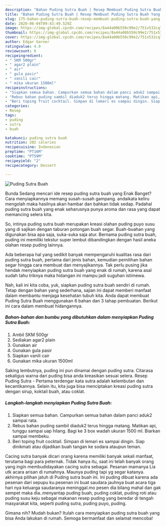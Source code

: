```yaml
---
description: "Bahan Puding Sutra Buah | Resep Membuat Puding Sutra Buah Yang Lezat Sekali"
title: "Bahan Puding Sutra Buah | Resep Membuat Puding Sutra Buah Yang Lezat Sekali"
slug: 175-bahan-puding-sutra-buah-resep-membuat-puding-sutra-buah-yang-lezat-sekali
date: 2020-06-04T09:43:49.529Z
image: https://img-global.cpcdn.com/recipes/8a44a00b550c99e2/751x532cq70/puding-sutra-buah-foto-resep-utama.jpg
thumbnail: https://img-global.cpcdn.com/recipes/8a44a00b550c99e2/751x532cq70/puding-sutra-buah-foto-resep-utama.jpg
cover: https://img-global.cpcdn.com/recipes/8a44a00b550c99e2/751x532cq70/puding-sutra-buah-foto-resep-utama.jpg
author: Edgar Garner
ratingvalue: 4.9
reviewcount: 6
recipeingredient:
- " SKM 500gr"
- " agar2 plain"
- " air"
- " gula pasir"
- " vanili cair"
- " mika ukuran 1500ml"
recipeinstructions:
- "Siapkan semua bahan. Campurkan semua bahan dalam panci aduk2 sampai rata."
- "Rebus bahan puding sambil diaduk2 terus hingga matang. Matikan api, tunggu sampai uap hilang. Bagi ke 3 box wadah ukuran 1500 ml. Biarkan sampai membeku."
- "Beri toping fruit cocktail. Simpan di lemari es sampai dingin. Siap dinikmati atau dijadikan buah tangan ke sodara ataupun teman."
categories:
- Resep
tags:
- puding
- sutra
- buah

katakunci: puding sutra buah 
nutrition: 202 calories
recipecuisine: Indonesian
preptime: "PT16M"
cooktime: "PT59M"
recipeyield: "2"
recipecategory: Dessert

---
```



![Puding Sutra Buah](https://img-global.cpcdn.com/recipes/8a44a00b550c99e2/751x532cq70/puding-sutra-buah-foto-resep-utama.jpg)

Bunda Sedang mencari ide resep puding sutra buah yang Enak Banget? Cara menyiapkannya memang susah-susah gampang. andaikata keliru mengolah maka hasilnya akan hambar dan bahkan tidak sedap. Padahal puding sutra buah yang enak seharusnya punya aroma dan rasa yang dapat memancing selera kita.

So, intinya puding sutra buah merupakan kreasi olahan puding puyo susu yang di sajikan dengan taburan potongan buah segar. Buah-buahan yang digunakan bisa apa saja, suka-suka saja atur. Bernama puding sutra buah, puding ini memiliki tekstur super lembut dibandingkan dengan hasil aneka olahan resep puding lainnya.

Ada beberapa hal yang sedikit banyak mempengaruhi kualitas rasa dari puding sutra buah, pertama dari jenis bahan, kemudian pemilihan bahan segar hingga cara membuat dan menyajikannya. Tak perlu pusing jika hendak menyiapkan puding sutra buah yang enak di rumah, karena asal sudah tahu triknya maka hidangan ini mampu jadi suguhan istimewa.


Nah, kali ini kita coba, yuk, siapkan puding sutra buah sendiri di rumah. Tetap dengan bahan yang sederhana, sajian ini dapat memberi manfaat dalam membantu menjaga kesehatan tubuh kita. Anda dapat membuat Puding Sutra Buah menggunakan 6 bahan dan 3 tahap pembuatan. Berikut ini cara dalam membuat hidangannya.

<!--inarticleads1-->

##### Bahan-bahan dan bumbu yang dibutuhkan dalam menyiapkan Puding Sutra Buah:

1. Ambil  SKM 500gr
1. Sediakan  agar2 plain
1. Gunakan  air
1. Gunakan  gula pasir
1. Siapkan  vanili cair
1. Gunakan  mika ukuran 1500ml


Saking lembutnya, puding ini pun dinamai dengan puding sutra. Citarasa sekaligus warna dari puding bisa anda kreasikan sesuai selera. Resep Puding Sutra - Pertama terdengar kata sutra adalah kelembutan dan kecantikannya. Selain itu, kita juga bisa menciptakan kreasi puding sutra dengan sirup, koktail buah, atau coklat. 

<!--inarticleads2-->

##### Langkah-langkah menyiapkan Puding Sutra Buah:

1. Siapkan semua bahan. Campurkan semua bahan dalam panci aduk2 sampai rata.
1. Rebus bahan puding sambil diaduk2 terus hingga matang. Matikan api, tunggu sampai uap hilang. Bagi ke 3 box wadah ukuran 1500 ml. Biarkan sampai membeku.
1. Beri toping fruit cocktail. Simpan di lemari es sampai dingin. Siap dinikmati atau dijadikan buah tangan ke sodara ataupun teman.


Cacing sutra banyak dicari orang karena memiliki banyak sekali manfaat, terutama bagi para peternak. Tidak hanya itu, saat ini telah banyak orang yang ingin membudidayakan cacing sutra sebagai. Pesanan mamanya Lia utk acara arisan di rumahnya. Maunya puding tapi yg segar katanya. akhirnya pilihan jatuh di Puding sutra buah ini. Ini puding dibuat karena ada pesenan dari sepupu ku.pesenan ini buat saudara jauhnya buat acara tiga hari nya keluarga saudaranya meninggal.mo pesen dia bilang mahal dan gak sempet maka dia..menyantap puding buah, puding coklat, puding roti atau puding susu keju sebagai makanan resep puding yang beredar di tengah masyarakat kita, seperti puding sutra, puding puyo, puding. 

Gimana nih? Mudah bukan? Itulah cara menyiapkan puding sutra buah yang bisa Anda lakukan di rumah. Semoga bermanfaat dan selamat mencoba!
